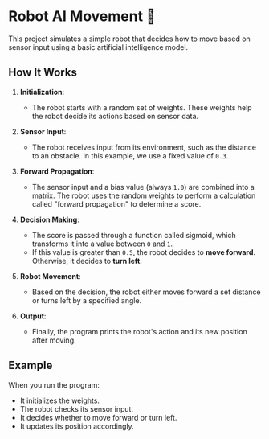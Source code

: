 # Robot AI Movement 🤖

This project simulates a simple robot that decides how to move based on sensor input using a basic artificial intelligence model.

## How It Works

1. **Initialization**:
   - The robot starts with a random set of weights. These weights help the robot decide its actions based on sensor data.

2. **Sensor Input**:
   - The robot receives input from its environment, such as the distance to an obstacle. In this example, we use a fixed value of `0.3`.

3. **Forward Propagation**:
   - The sensor input and a bias value (always `1.0`) are combined into a matrix. The robot uses the random weights to perform a calculation called "forward propagation" to determine a score.

4. **Decision Making**:
   - The score is passed through a function called sigmoid, which transforms it into a value between `0` and `1`.
   - If this value is greater than `0.5`, the robot decides to **move forward**. Otherwise, it decides to **turn left**.

5. **Robot Movement**:
   - Based on the decision, the robot either moves forward a set distance or turns left by a specified angle.

6. **Output**:
   - Finally, the program prints the robot's action and its new position after moving.

## Example

When you run the program:
- It initializes the weights.
- The robot checks its sensor input.
- It decides whether to move forward or turn left.
- It updates its position accordingly.
